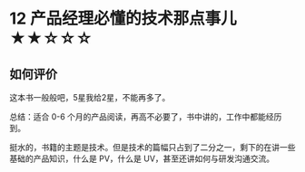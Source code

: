 # 12 产品经理必懂的技术那点事儿 ★★☆☆☆

## 如何评价

这本书一般般吧，5星我给2星，不能再多了。

总结：适合 0-6 个月的产品阅读，再高不必要了，书中讲的，工作中都能经历到。

挺水的，书籍的主题是技术。但是技术的篇幅只占到了二分之一，剩下的在讲一些基础的产品知识，什么是 PV，什么是 UV，甚至还讲如何与研发沟通交流。